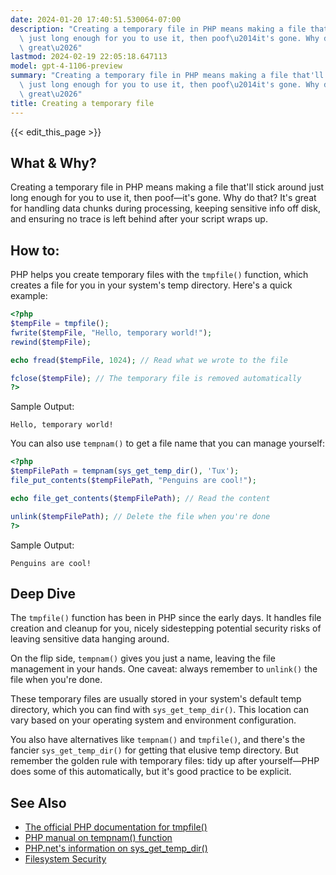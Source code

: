 ```yaml
---
date: 2024-01-20 17:40:51.530064-07:00
description: "Creating a temporary file in PHP means making a file that'll stick around\
  \ just long enough for you to use it, then poof\u2014it's gone. Why do that? It's\
  \ great\u2026"
lastmod: 2024-02-19 22:05:18.647113
model: gpt-4-1106-preview
summary: "Creating a temporary file in PHP means making a file that'll stick around\
  \ just long enough for you to use it, then poof\u2014it's gone. Why do that? It's\
  \ great\u2026"
title: Creating a temporary file
---
```


{{< edit_this_page >}}

## What & Why?
Creating a temporary file in PHP means making a file that'll stick around just long enough for you to use it, then poof—it's gone. Why do that? It's great for handling data chunks during processing, keeping sensitive info off disk, and ensuring no trace is left behind after your script wraps up.

## How to:
PHP helps you create temporary files with the `tmpfile()` function, which creates a file for you in your system's temp directory. Here's a quick example:

```PHP
<?php
$tempFile = tmpfile();
fwrite($tempFile, "Hello, temporary world!");
rewind($tempFile);

echo fread($tempFile, 1024); // Read what we wrote to the file

fclose($tempFile); // The temporary file is removed automatically
?>
```

Sample Output:
```
Hello, temporary world!
```

You can also use `tempnam()` to get a file name that you can manage yourself:

```PHP
<?php
$tempFilePath = tempnam(sys_get_temp_dir(), 'Tux');
file_put_contents($tempFilePath, "Penguins are cool!");

echo file_get_contents($tempFilePath); // Read the content

unlink($tempFilePath); // Delete the file when you're done
?>
```

Sample Output:
```
Penguins are cool!
```

## Deep Dive
The `tmpfile()` function has been in PHP since the early days. It handles file creation and cleanup for you, nicely sidestepping potential security risks of leaving sensitive data hanging around.

On the flip side, `tempnam()` gives you just a name, leaving the file management in your hands. One caveat: always remember to `unlink()` the file when you're done.

These temporary files are usually stored in your system's default temp directory, which you can find with `sys_get_temp_dir()`. This location can vary based on your operating system and environment configuration.

You also have alternatives like `tempnam()` and `tmpfile()`, and there's the fancier `sys_get_temp_dir()` for getting that elusive temp directory. But remember the golden rule with temporary files: tidy up after yourself—PHP does some of this automatically, but it's good practice to be explicit.

## See Also
- [The official PHP documentation for tmpfile()](https://www.php.net/manual/en/function.tmpfile.php)
- [PHP manual on tempnam() function](https://www.php.net/manual/en/function.tempnam.php)
- [PHP.net's information on sys_get_temp_dir()](https://www.php.net/manual/en/function.sys-get-temp-dir.php)
- [Filesystem Security](https://www.php.net/manual/en/security.filesystem.php)
